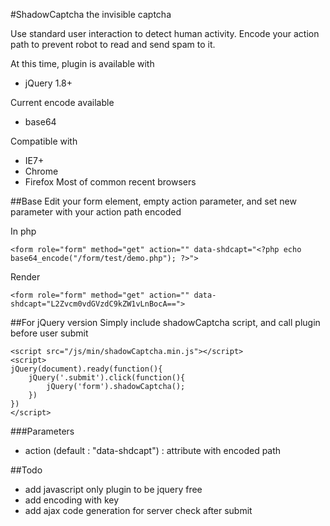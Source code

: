 #ShadowCaptcha the invisible captcha

Use standard user interaction to detect human activity. Encode your action path to prevent robot to read and send spam to it.

At this time, plugin is available with
- jQuery 1.8+

Current encode available
- base64

Compatible with
- IE7+
- Chrome
- Firefox
Most of common recent browsers

##Base 
Edit your form element, empty action parameter, and set new parameter with your action path encoded

In php

	<form role="form" method="get" action="" data-shdcapt="<?php echo base64_encode("/form/test/demo.php"); ?>">

Render

	<form role="form" method="get" action="" data-shdcapt="L2Zvcm0vdGVzdC9kZW1vLnBocA==">

##For jQuery version
Simply include shadowCaptcha script, and call plugin before user submit

	<script src="/js/min/shadowCaptcha.min.js"></script>
	<script>
	jQuery(document).ready(function(){
		jQuery('.submit').click(function(){
			jQuery('form').shadowCaptcha();
		})
	})
	</script>

###Parameters
- action (default : "data-shdcapt") : attribute with encoded path

##Todo
- add javascript only plugin to be jquery free 
- add encoding with key
- add ajax code generation for server check after submit